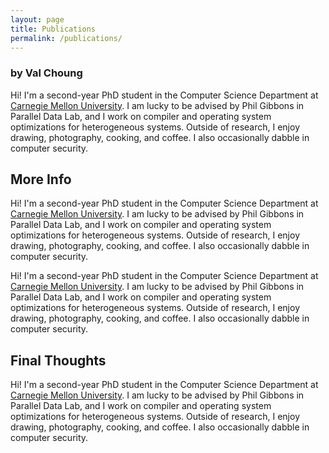 ```yaml
---
layout: page
title: Publications
permalink: /publications/
---
```


### by Val Choung
Hi! I'm a second-year PhD student in the Computer Science Department at [Carnegie Mellon University](https://cmu.edu). I am lucky to be advised by Phil Gibbons in Parallel Data Lab, and I work on compiler and operating system optimizations for heterogeneous systems. Outside of research, I enjoy drawing, photography, cooking, and coffee. I also occasionally dabble in computer security.


## More Info
Hi! I'm a second-year PhD student in the Computer Science Department at [Carnegie Mellon University](https://cmu.edu). I am lucky to be advised by Phil Gibbons in Parallel Data Lab, and I work on compiler and operating system optimizations for heterogeneous systems. Outside of research, I enjoy drawing, photography, cooking, and coffee. I also occasionally dabble in computer security.


Hi! I'm a second-year PhD student in the Computer Science Department at [Carnegie Mellon University](https://cmu.edu). I am lucky to be advised by Phil Gibbons in Parallel Data Lab, and I work on compiler and operating system optimizations for heterogeneous systems. Outside of research, I enjoy drawing, photography, cooking, and coffee. I also occasionally dabble in computer security.


## Final Thoughts
Hi! I'm a second-year PhD student in the Computer Science Department at [Carnegie Mellon University](https://cmu.edu). I am lucky to be advised by Phil Gibbons in Parallel Data Lab, and I work on compiler and operating system optimizations for heterogeneous systems. Outside of research, I enjoy drawing, photography, cooking, and coffee. I also occasionally dabble in computer security.

